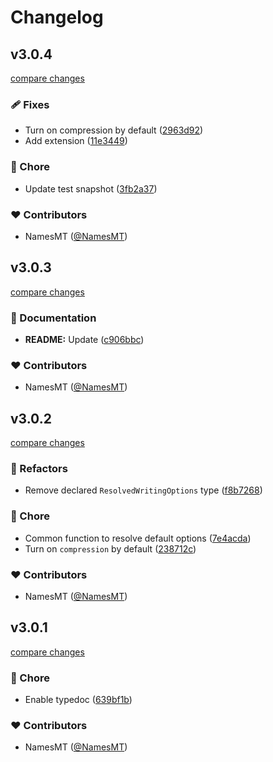 # Changelog


## v3.0.4

[compare changes](https://github.com/namesmt/easy-spreadsheet-write/compare/v3.0.3...v3.0.4)

### 🩹 Fixes

- Turn on compression by default ([2963d92](https://github.com/namesmt/easy-spreadsheet-write/commit/2963d92))
- Add extension ([11e3449](https://github.com/namesmt/easy-spreadsheet-write/commit/11e3449))

### 🏡 Chore

- Update test snapshot ([3fb2a37](https://github.com/namesmt/easy-spreadsheet-write/commit/3fb2a37))

### ❤️ Contributors

- NamesMT ([@NamesMT](https://github.com/NamesMT))

## v3.0.3

[compare changes](https://github.com/namesmt/easy-spreadsheet-write/compare/v3.0.2...v3.0.3)

### 📖 Documentation

- **README:** Update ([c906bbc](https://github.com/namesmt/easy-spreadsheet-write/commit/c906bbc))

### ❤️ Contributors

- NamesMT ([@NamesMT](https://github.com/NamesMT))

## v3.0.2

[compare changes](https://github.com/namesmt/easy-spreadsheet-write/compare/v3.0.1...v3.0.2)

### 💅 Refactors

- Remove declared `ResolvedWritingOptions` type ([f8b7268](https://github.com/namesmt/easy-spreadsheet-write/commit/f8b7268))

### 🏡 Chore

- Common function to resolve default options ([7e4acda](https://github.com/namesmt/easy-spreadsheet-write/commit/7e4acda))
- Turn on  `compression` by default ([238712c](https://github.com/namesmt/easy-spreadsheet-write/commit/238712c))

### ❤️ Contributors

- NamesMT ([@NamesMT](https://github.com/NamesMT))

## v3.0.1

[compare changes](https://github.com/namesmt/easy-spreadsheet-write/compare/v3.0.0...v3.0.1)

### 🏡 Chore

- Enable typedoc ([639bf1b](https://github.com/namesmt/easy-spreadsheet-write/commit/639bf1b))

### ❤️ Contributors

- NamesMT ([@NamesMT](https://github.com/NamesMT))

